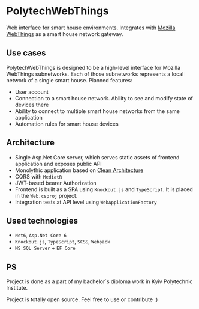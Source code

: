 # PolytechWebThings

Web interface for smart house environments. Integrates with [Mozilla WebThings](https://github.com/WebThingsIO/gateway) as a smart house network gateway.

## Use cases

PolytechWebThings is designed to be a high-level interface for Mozilla WebThings subnetworks. Each of those subnetworks represents a local network of a single smart house.
Planned features:
- User account
- Connection to a smart house network. Ability to see and modify state of devices there
- Ability to connect to multiple smart house networks from the same application
- Automation rules for smart house devices

## Architecture
- Single Asp.Net Core server, which serves static assets of frontend application and exposes public API
- Monolythic application based on [Clean Architecture](https://github.com/jasontaylordev/CleanArchitecture)
- CQRS with `MediatR`
- JWT-based bearer Authorization
- Frontend is built as a SPA using `Knockout.js` and `TypeScript`. It is placed in the `Web.csproj` project.
- Integration tests at API level using `WebApplicationFactory`

## Used technologies
- `Net6`, `Asp.Net Core 6`
- `Knockout.js`, `TypeScript`, `SCSS`, `Webpack`
- `MS SQL Server` + `EF Core`

## PS
Project is done as a part of my bachelor`s diploma work in Kyiv Polytechnic Institute.

Project is totally open source. Feel free to use or contribute :)
